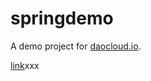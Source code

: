 # springdemo

A demo project for [daocloud.io](http://daocloud.io).

[link](http://l0veblue-spring-demo.daoapp.io/)xxx

